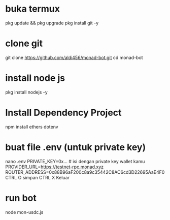 # buka termux
pkg update && pkg upgrade
pkg install git -y
# clone git
git clone https://github.com/aldi456/monad-bot.git
cd monad-bot
# install node js
pkg install nodejs -y
# Install Dependency Project
npm install ethers dotenv
# buat file .env (untuk private key)
nano .env
PRIVATE_KEY=0x... # isi dengan private key wallet kamu
PROVIDER_URL=https://testnet-rpc.monad.xyz
ROUTER_ADDRESS=0x88B96aF200c8a9c35442C8AC6cd3D22695AaE4F0
CTRL O simpan
CTRL X Keluar
# run bot
node mon-usdc.js
